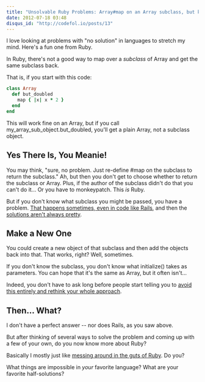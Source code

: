 ```yaml
---
title: "Unsolvable Ruby Problems: Array#map on an Array subclass, but keep the subclass!"
date: 2012-07-18 03:48
disqus_id: "http://codefol.io/posts/13"
---
```

I love looking at problems with "no solution" in languages to stretch my mind.  Here's a fun one from Ruby.

In Ruby, there's not a good way to map over a <i>subclass</i> of Array and get the same subclass back.

That is, if you start with this code:

``` ruby
class Array
  def but_doubled
    map { |x| x * 2 }
  end
end
```

This will work fine on an Array, but if you call my_array_sub_object.but_doubled, you'll get a plain Array, not a subclass object.

<h2>Yes There Is, You Meanie!</h2>

You may think, "sure, no problem.  Just re-define #map on the subclass to return the subclass."  Ah, but then you don't get to choose whether to return the subclass or Array.  Plus, if the author of the subclass didn't do that you can't do it...  Or you have to monkeypatch.  This <i>is</i> Ruby.

But if you don't know what subclass you might be passed, you have a problem.  <a href="http://codefol.io/posts/Deep-Rails-Understanding-HashWithIndifferentAccess-Understanding-the-Params-Hash">That happens sometimes, even in code like Rails</a>, and then the <a href="https://github.com/rails/rails/commit/f43e5d160bf9708ad50b58c8168e38579769e024">solutions aren't always pretty</a>.

<h2>Make a New One</h2>

You could create a new object of that subclass and then add the objects back into that.  That works, right?  Well, sometimes.

If you don't know the subclass, you don't know what initialize() takes as parameters.  You can hope that it's the same as Array, but it often isn't...

Indeed, you don't have to ask long before people start telling you to <a href="https://groups.google.com/forum/?fromgroups#!topic/ruby-talk-google/stvr3xzIStU">avoid this entirely and rethink your whole approach</a>.

<h2>Then... What?</h2>

I don't have a perfect answer -- nor does Rails, as you saw above.

But after thinking of several ways to solve the problem and coming up with a few of your own, do you now know more about Ruby?

Basically I mostly just like <a href="http://rebuilding-rails.com">messing around in the guts of Ruby</a>. Do you?

What things are impossible in <i>your</i> favorite language?  What are your favorite half-solutions?
